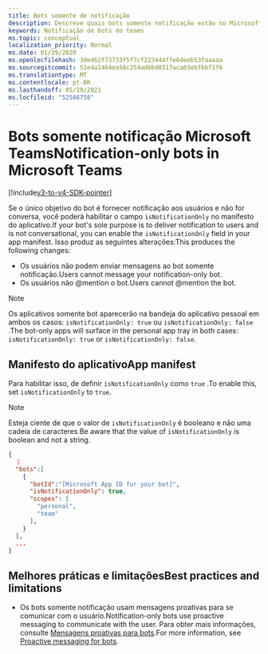 ```yaml
---
title: Bots somente de notificação
description: Descreve quais bots somente notificação estão no Microsoft Teams
keywords: Notificação de bots do teams
ms.topic: conceptual
localization_priority: Normal
ms.date: 01/29/2020
ms.openlocfilehash: 3de462f73733f5f7cf223444ffe6deeb53faaaaa
ms.sourcegitcommit: 51e4a1464ea58c254ad6bd0317aca03ebf6bf1f6
ms.translationtype: MT
ms.contentlocale: pt-BR
ms.lasthandoff: 05/19/2021
ms.locfileid: "52566758"
---
```

# <a name="notification-only-bots-in-microsoft-teams"></a><span data-ttu-id="fa361-104">Bots somente notificação Microsoft Teams</span><span class="sxs-lookup"><span data-stu-id="fa361-104">Notification-only bots in Microsoft Teams</span></span>

[!include[v3-to-v4-SDK-pointer](~/includes/v3-to-v4-pointer-bots.md)]

<span data-ttu-id="fa361-105">Se o único objetivo do bot é fornecer notificação aos usuários e não for conversa, você poderá habilitar o campo `isNotificationOnly` no manifesto do aplicativo.</span><span class="sxs-lookup"><span data-stu-id="fa361-105">If your bot's sole purpose is to deliver notification to users and is not conversational, you can enable the `isNotificationOnly` field in your app manifest.</span></span> <span data-ttu-id="fa361-106">Isso produz as seguintes alterações:</span><span class="sxs-lookup"><span data-stu-id="fa361-106">This produces the following changes:</span></span>

* <span data-ttu-id="fa361-107">Os usuários não podem enviar mensagens ao bot somente notificação.</span><span class="sxs-lookup"><span data-stu-id="fa361-107">Users cannot message your notification-only bot.</span></span>
* <span data-ttu-id="fa361-108">Os usuários não @mention o bot.</span><span class="sxs-lookup"><span data-stu-id="fa361-108">Users cannot @mention the bot.</span></span>

> [!NOTE]
> <span data-ttu-id="fa361-109">Os aplicativos somente bot aparecerão na bandeja do aplicativo pessoal em ambos os casos: `isNotificationOnly: true` ou `isNotificationOnly: false` .</span><span class="sxs-lookup"><span data-stu-id="fa361-109">The bot-only apps will surface in the personal app tray in both cases: `isNotificationOnly: true` or `isNotificationOnly: false`.</span></span>

## <a name="app-manifest"></a><span data-ttu-id="fa361-110">Manifesto do aplicativo</span><span class="sxs-lookup"><span data-stu-id="fa361-110">App manifest</span></span>

<span data-ttu-id="fa361-111">Para habilitar isso, de definir `isNotificationOnly` como `true` .</span><span class="sxs-lookup"><span data-stu-id="fa361-111">To enable this, set `isNotificationOnly` to `true`.</span></span>

> [!NOTE]
> <span data-ttu-id="fa361-112">Esteja ciente de que o valor de `isNotificationOnly` é booleano e não uma cadeia de caracteres.</span><span class="sxs-lookup"><span data-stu-id="fa361-112">Be aware that the value of `isNotificationOnly` is boolean and not a string.</span></span>

```json
{
  ⋮
  "bots":[
    {
      "botId":"[Microsoft App ID for your bot]",
      "isNotificationOnly": true,
      "scopes": [
        "personal",
        "team"
      ],
    }
  ],
  ...
}
```

## <a name="best-practices-and-limitations"></a><span data-ttu-id="fa361-113">Melhores práticas e limitações</span><span class="sxs-lookup"><span data-stu-id="fa361-113">Best practices and limitations</span></span>

* <span data-ttu-id="fa361-114">Os bots somente notificação usam mensagens proativas para se comunicar com o usuário.</span><span class="sxs-lookup"><span data-stu-id="fa361-114">Notification-only bots use proactive messaging to communicate with the user.</span></span> <span data-ttu-id="fa361-115">Para obter mais informações, consulte [Mensagens proativas para bots](~/resources/bot-v3/bot-conversations/bots-conv-proactive.md).</span><span class="sxs-lookup"><span data-stu-id="fa361-115">For more information, see [Proactive messaging for bots](~/resources/bot-v3/bot-conversations/bots-conv-proactive.md).</span></span>
